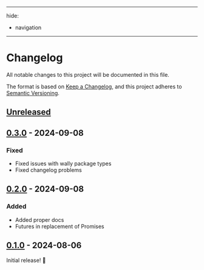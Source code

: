 * * *

hide:

- navigation

* * *

# Changelog

All notable changes to this project will be documented in this file.

The format is based on [Keep a Changelog](https://keepachangelog.com/en/1.1.0/),
and this project adheres to [Semantic Versioning](https://semver.org/spec/v2.0.0.html).

## [Unreleased]

## [0.3.0] - 2024-09-08

### Fixed

- Fixed issues with wally package types
- Fixed changelog problems

## [0.2.0] - 2024-09-08

### Added

- Added proper docs
- Futures in replacement of Promises

## [0.1.0] - 2024-08-06

Initial release! 🥳

[unreleased]: https://github.com/luminlabsdev/net/compare/v0.3.0...HEAD
[0.3.0]: https://github.com/luminlabsdev/net/compare/v0.2.0...v0.3.0
[0.2.0]: https://github.com/luminlabsdev/net/compare/v0.1.0...v0.2.0
[0.1.0]: https://github.com/luminlabsdev/net/compare/54e6996b9825a91f9cc70fd2ccf9721db831df32...v0.1.0
